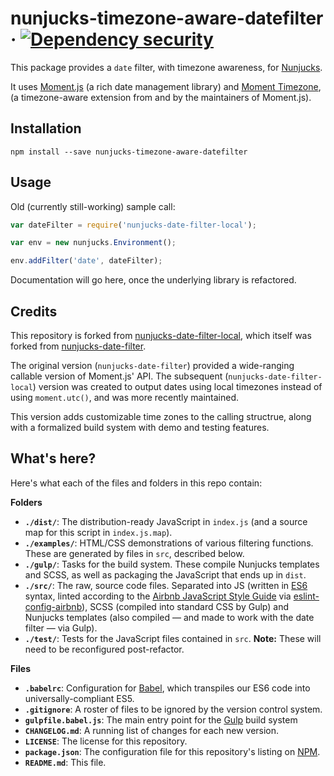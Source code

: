 # nunjucks-timezone-aware-datefilter &middot; [![Dependency security](https://david-dm.org/allanjamesvestal/nunjucks-timezone-aware-datefilter.svg)](https://david-dm.org/allanjamesvestal/nunjucks-timezone-aware-datefilter)


This package provides a `date` filter, with timezone awareness, for [Nunjucks](https://mozilla.github.io/nunjucks/).


It uses [Moment.js](https://momentjs.com/) (a rich date management library) and [Moment Timezone](https://momentjs.com/timezone/), (a timezone-aware extension from and by the maintainers of Moment.js).


## Installation

```shell
npm install --save nunjucks-timezone-aware-datefilter
```

## Usage

Old (currently still-working) sample call:

```js
var dateFilter = require('nunjucks-date-filter-local');

var env = new nunjucks.Environment();

env.addFilter('date', dateFilter);
```

Documentation will go here, once the underlying library is refactored.


## Credits

This repository is forked from [nunjucks-date-filter-local](https://github.com/breeswish/nunjucks-date-filter-local), which itself was forked from [nunjucks-date-filter](https://github.com/e-picas/nunjucks-date-filter).

The original version (`nunjucks-date-filter`) provided a wide-ranging callable version of Moment.js' API. The subsequent (`nunjucks-date-filter-local`) version was created to output dates using local timezones instead of using `moment.utc()`, and was more recently maintained.

This version adds customizable time zones to the calling structrue, along with a formalized build system with demo and testing features.


## What's here?

Here's what each of the files and folders in this repo contain:

**Folders**

*   **`./dist/`**: The distribution-ready JavaScript in `index.js` (and a source map for this script in `index.js.map`).
*   **`./examples/`**: HTML/CSS demonstrations of various filtering functions. These are generated by files in `src`, described below.
*   **`./gulp/`**: Tasks for the build system. These compile Nunjucks templates and SCSS, as well as packaging the JavaScript that ends up in `dist`.
*   **`./src/`**: The raw, source code files. Separated into JS (written in [ES6](http://es6-features.org/) syntax, linted according to the [Airbnb JavaScript Style Guide](https://github.com/airbnb/javascript) via [eslint-config-airbnb](https://www.npmjs.com/package/eslint-config-airbnb)), SCSS (compiled into standard CSS by Gulp) and Nunjucks templates (also compiled — and made to work with the date filter — via Gulp).
*   **`./test/`**: Tests for the JavaScript files contained in `src`. **Note:** These will need to be reconfigured post-refactor.

**Files**

*   **`.babelrc`**: Configuration for [Babel](https://babeljs.io), which transpiles our ES6 code into universally-compliant ES5.
*   **`.gitignore`**: A roster of files to be ignored by the version control system.
*   **`gulpfile.babel.js`**: The main entry point for the [Gulp](http://gulpjs.com/) build system
*   **`CHANGELOG.md`**: A running list of changes for each new version.
*   **`LICENSE`**: The license for this repository.
*   **`package.json`**: The configuration file for this repository's listing on [NPM](https://www.npmjs.com/).
*   **`README.md`**: This file.


